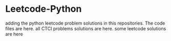 # Leetcode-Python
adding the python leetcode problem solutions in this repositories. 
The code files are here.
all CTCI problems solutions are here.
some leetcode solutions are here

















































































































































































































































































































































































































































































































































































































































































































































































